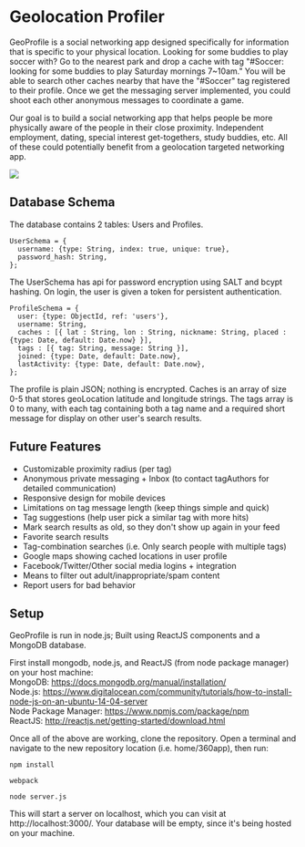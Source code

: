 
# Geolocation Profiler

GeoProfile is a social networking app designed specifically for information that is specific to your physical location. Looking for some buddies to play soccer with? Go to the nearest park and drop a cache with tag "#Soccer: looking for some buddies to play Saturday mornings 7~10am." You will be able to search other caches nearby that have the "#Soccer" tag registered to their profile. Once we get the messaging server implemented, you could shoot each other anonymous messages to coordinate a game.

Our goal is to build a social networking app that helps people be more physically aware of the people in their close proximity. Independent employment, dating, special interest get-togethers, study buddies, etc. All of these could potentially benefit from a geolocation targeted networking app. 

<img src="https://cloud.githubusercontent.com/assets/7663484/11719796/9bb0b4f0-9f19-11e5-8ce9-e80f18aa02c3.png" style="max-width: 800px" />

## Database Schema
The database contains 2 tables: Users and Profiles.
```
UserSchema = {
  username: {type: String, index: true, unique: true},
  password_hash: String,
};
```
The UserSchema has api for password encryption using SALT and bcypt hashing. On login, the user is given a token for persistent authentication.

```
ProfileSchema = {
  user: {type: ObjectId, ref: 'users'},
  username: String,
  caches : [{ lat : String, lon : String, nickname: String, placed : {type: Date, default: Date.now} }],
  tags : [{ tag: String, message: String }],
  joined: {type: Date, default: Date.now},
  lastActivity: {type: Date, default: Date.now},
};
```
The profile is plain JSON; nothing is encrypted. Caches is an array of size 0-5 that stores geoLocation latitude and longitude strings. The tags array is 0 to many, with each tag containing both a tag name and a required short message for display on other user's search results.


## Future Features
<ul>
  <li>Customizable proximity radius (per tag)</li>
  <li>Anonymous private messaging + Inbox (to contact tagAuthors for detailed communication)</li>
  <li>Responsive design for mobile devices</li>
  <li>Limitations on tag message length (keep things simple and quick)</li>
  <li>Tag suggestions (help user pick a similar tag with more hits)</li>
  <li>Mark search results as old, so they don't show up again in your feed</li>
  <li>Favorite search results</li>
  <li>Tag-combination searches (i.e. Only search people with multiple tags)</li>
  <li>Google maps showing cached locations in user profile</li>
  <li>Facebook/Twitter/Other social media logins + integration</li>
  <li>Means to filter out adult/inappropriate/spam content</li>
  <li>Report users for bad behavior</li>
</ul>

## Setup

GeoProfile is run in node.js; Built using ReactJS components and a MongoDB database.

First install mongodb, node.js, and ReactJS (from node package manager) on your host machine:
<br/>MongoDB: https://docs.mongodb.org/manual/installation/
<br/>Node.js: https://www.digitalocean.com/community/tutorials/how-to-install-node-js-on-an-ubuntu-14-04-server
<br/>Node Package Manager: https://www.npmjs.com/package/npm
<br/>ReactJS: http://reactjs.net/getting-started/download.html

Once all of the above are working, clone the repository. Open a terminal and navigate to the new repository location (i.e. home/360app), then run:

```
npm install
```

```
webpack
```
```
node server.js
```

This will start a server on localhost, which you can visit at http://localhost:3000/. Your database will be empty, since it's being hosted on your machine.
